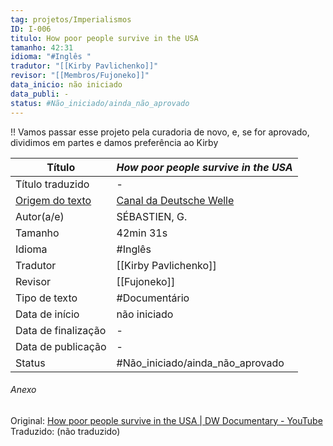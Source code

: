 ```yaml
---
tag: projetos/Imperialismos
ID: I-006
titulo: How poor people survive in the USA
tamanho: 42:31
idioma: "#Inglês "
tradutor: "[[Kirby Pavlichenko]]"
revisor: "[[Membros/Fujoneko]]"
data_inicio: não iniciado
data_publi: -
status: #Não_iniciado/ainda_não_aprovado 
---
```

!! Vamos passar esse projeto pela curadoria de novo, e, se for aprovado, dividimos em partes e damos preferência ao Kirby

|Título               |_How poor people survive in the USA_|
| ------------------- | ------------------------------------------------------------------ |
| Título traduzido    |-|
| [Origem do texto](https://youtu.be/JHDkALRz5Rk)   |[Canal da Deutsche Welle](https://youtu.be/JHDkALRz5Rk)|
| Autor(a/e)          |SÉBASTIEN, G.|
| Tamanho             |42min 31s|
| Idioma              | #Inglês |
| Tradutor            |[[Kirby Pavlichenko]]|
| Revisor             |[[Fujoneko]]|
| Tipo de texto       | #Documentário|
| Data de início      |não iniciado|
| Data de finalização |-|
| Data de publicação  |-|
| Status              | #Não_iniciado/ainda_não_aprovado |

###### Anexo
Original: [How poor people survive in the USA | DW Documentary - YouTube](https://www.youtube.com/watch?v=JHDkALRz5Rk)
Traduzido: (não traduzido)